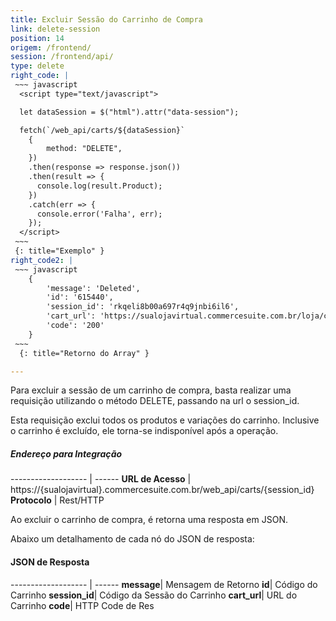```yaml
---
title: Excluir Sessão do Carrinho de Compra
link: delete-session
position: 14
origem: /frontend/ 
session: /frontend/api/
type: delete 
right_code: |
 ~~~ javascript
  <script type="text/javascript"> 

  let dataSession = $("html").attr("data-session");

  fetch(`/web_api/carts/${dataSession}`
    {
        method: "DELETE",
    })
    .then(response => response.json())
    .then(result => {
      console.log(result.Product);
    })
    .catch(err => {
      console.error('Falha', err);
    });
  </script>
 ~~~
 {: title="Exemplo" }
right_code2: |
 ~~~ javascript
    {
        'message': 'Deleted',
        'id': '615440',
        'session_id': 'rkqeli8b00a697r4q9jnbi6il6',
        'cart_url': 'https://sualojavirtual.commercesuite.com.br/loja/carrinho.php?loja=12&transID=rkqeli8b00a697r4q9jnbi6il6,
        'code': '200'
    }
 ~~~
  {: title="Retorno do Array" }

---
```


Para excluir a sessão de um carrinho de compra, basta realizar uma requisição utilizando o método DELETE, passando na url o session_id.

Esta requisição exclui todos os produtos e variações do carrinho. Inclusive o carrinho é excluído, ele torna-se indisponível após a operação.

##### Endereço para Integração

------------------- | ------
**URL de Acesso** |	https://{sualojavirtual}.commercesuite.com.br/web_api/carts/{session_id}
**Protocolo** |	Rest/HTTP

Ao excluir o carrinho de compra, é retorna uma resposta em JSON.

Abaixo um detalhamento de cada nó do JSON de resposta:

#### JSON de Resposta

------------------- | ------
**message**|	Mensagem de Retorno
**id**|	Código do Carrinho
**session_id**|	Código da Sessão do Carrinho
**cart_url**|	URL do Carrinho
**code**|	HTTP Code de Res